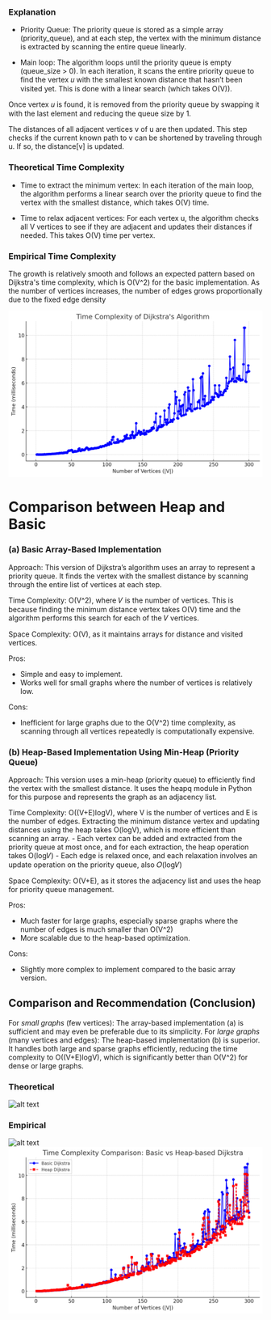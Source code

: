 ### Explanation

- Priority Queue:
The priority queue is stored as a simple array (priority_queue), and at each step, the vertex with the minimum distance is extracted by scanning the entire queue linearly.

- Main loop:
The algorithm loops until the priority queue is empty (queue_size > 0).
In each iteration, it scans the entire priority queue to find the vertex 
𝑢 with the smallest known distance that hasn’t been visited yet. This is done with a linear search (which takes O(V)).

Once vertex 𝑢 is found, it is removed from the priority queue by swapping it with the last element and reducing the queue size by 1.

The distances of all adjacent vertices v of u are then updated. This step checks if the current known path to v can be shortened by traveling through u. If so, the distance[v] is updated.

### Theoretical Time Complexity

- Time to extract the minimum vertex:
In each iteration of the main loop, the algorithm performs a linear search over the priority queue to find the vertex with the smallest distance, which takes O(V) time.

- Time to relax adjacent vertices:
For each vertex u, the algorithm checks all V vertices to see if they are adjacent and updates their distances if needed. This takes O(V) time per vertex.

### Empirical Time Complexity

The growth is relatively smooth and follows an expected pattern based on Dijkstra's time complexity, which is O(V^2) for the basic implementation. As the number of vertices increases, the number of edges grows proportionally due to the fixed edge density

![alt text](TimeComplexityofArrayDijkstra_wrt_V_E.png)

# Comparison between Heap and Basic

### (a) Basic Array-Based Implementation

Approach: This version of Dijkstra’s algorithm uses an array to represent a priority queue. It finds the vertex with the smallest distance by scanning through the entire list of vertices at each step.

Time Complexity: O(V^2), where 𝑉 is the number of vertices. This is because finding the minimum distance vertex takes O(V) time and the algorithm performs this search for each of the 𝑉 vertices.

Space Complexity: O(V), as it maintains arrays for distance and visited vertices.

Pros:
- Simple and easy to implement.
- Works well for small graphs where the number of vertices is relatively low.

Cons:
- Inefficient for large graphs due to the 
O(V^2) time complexity, as scanning through all vertices repeatedly is computationally expensive.


### (b) Heap-Based Implementation Using Min-Heap (Priority Queue)

Approach: This version uses a min-heap (priority queue) to efficiently find the vertex with the smallest distance. It uses the heapq module in Python for this purpose and represents the graph as an adjacency list.

Time Complexity: O((V+E)logV), where V is the number of vertices and E is the number of edges. Extracting the minimum distance vertex and updating distances using the heap takes O(logV), which is more efficient than scanning an array.
    - Each vertex can be added and extracted from the priority queue at most once, and for each extraction, the heap operation takes O(log𝑉) 
    - Each edge is relaxed once, and each relaxation involves an update operation on the priority queue, also 𝑂(log𝑉)

Space Complexity: O(V+E), as it stores the adjacency list and uses the heap for priority queue management.

Pros:
- Much faster for large graphs, especially sparse graphs where the number of edges is much smaller than O(V^2)
- More scalable due to the heap-based optimization.

Cons:
- Slightly more complex to implement compared to the basic array version.

## Comparison and Recommendation (Conclusion)
For *small graphs* (few vertices): The array-based implementation (a) is sufficient and may even be preferable due to its simplicity.
For *large graphs* (many vertices and edges): The heap-based implementation (b) is superior. It handles both large and sparse graphs efficiently, reducing the time complexity to O((V+E)logV), which is significantly better than O(V^2) for dense or large graphs.

### Theoretical
![alt text](TheoreticalDijkstraTimeComplexityComparison.png)

### Empirical
![alt text](EmpiricalDijkstraTimeComplexityComparison.png)
![alt text](TimeComplexityofComparison_Basic_Heap.png)